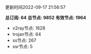 更新时间2022-09-17 21:56:57

**总订阅: 64**
**总节点: 9852**
**有效节点: 1964**
- v2ray节点: 1628
- trojan节点: 64
- ss节点: 267
- ssr节点: 5
